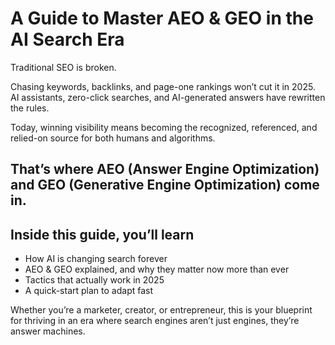 # A Guide to Master AEO & GEO in the AI Search Era

Traditional SEO is broken.

Chasing keywords, backlinks, and page-one rankings won’t cut it in 2025. AI assistants, zero-click searches, and AI-generated answers have rewritten the rules.

Today, winning visibility means becoming the recognized, referenced, and relied-on source for both humans and algorithms.

## That’s where AEO (Answer Engine Optimization) and GEO (Generative Engine Optimization) come in.

## Inside this guide, you’ll learn

- How AI is changing search forever
- AEO & GEO explained, and why they matter now more than ever
- Tactics that actually work in 2025
- A quick-start plan to adapt fast

Whether you’re a marketer, creator, or entrepreneur, this is your blueprint for thriving in an era where search engines aren’t just engines, they’re answer machines.
